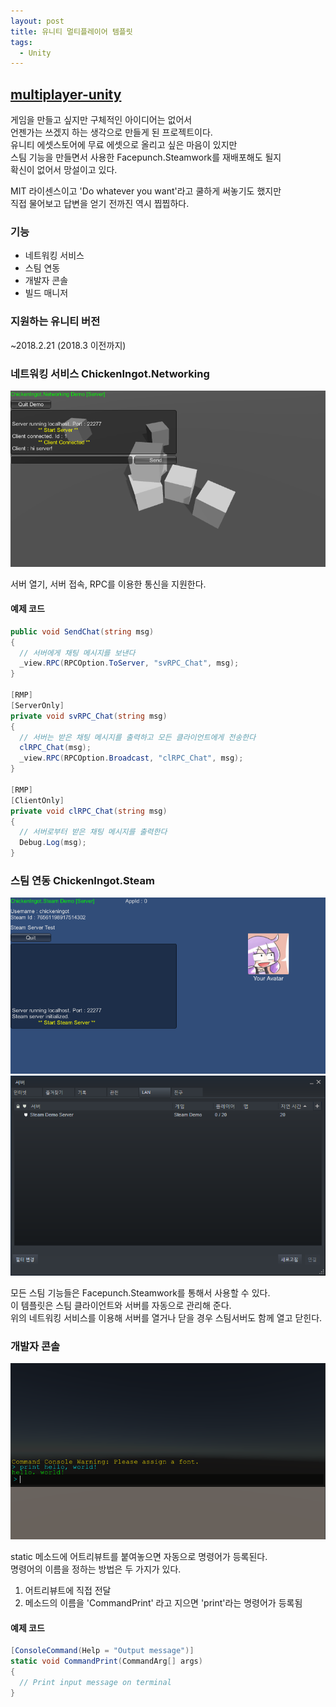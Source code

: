 ```yaml
---
layout: post
title: 유니티 멀티플레이어 템플릿
tags:
  - Unity
---
```


## [multiplayer-unity](https://github.com/chickeningot/multiplayer=unity)

게임을 만들고 싶지만 구체적인 아이디어는 없어서  
언젠가는 쓰겠지 하는 생각으로 만들게 된 프로젝트이다.  
유니티 에셋스토어에 무료 에셋으로 올리고 싶은 마음이 있지만  
스팀 기능을 만들면서 사용한 Facepunch.Steamwork를 재배포해도 될지   
확신이 없어서 망설이고 있다.  

MIT 라이센스이고 'Do whatever you want'라고 쿨하게 써놓기도 했지만  
직접 물어보고 답변을 얻기 전까진 역시 찝찝하다. 

### 기능
- 네트워킹 서비스
- 스팀 연동
- 개발자 콘솔
- 빌드 매니저

### 지원하는 유니티 버전
~2018.2.21 (2018.3 이전까지) 

### 네트워킹 서비스 ChickenIngot.Networking
![](/images/2019-04-03-multiplayer-unity/networking.PNG)

서버 열기, 서버 접속, RPC를 이용한 통신을 지원한다.  

#### 예제 코드
```csharp
public void SendChat(string msg)
{
  // 서버에게 채팅 메시지를 보낸다
  _view.RPC(RPCOption.ToServer, "svRPC_Chat", msg);
}

[RMP]
[ServerOnly]
private void svRPC_Chat(string msg)
{
  // 서버는 받은 채팅 메시지를 출력하고 모든 클라이언트에게 전송한다
  clRPC_Chat(msg);
  _view.RPC(RPCOption.Broadcast, "clRPC_Chat", msg);
}

[RMP]
[ClientOnly]
private void clRPC_Chat(string msg)
{
  // 서버로부터 받은 채팅 메시지를 출력한다
  Debug.Log(msg);
}
```

### 스팀 연동 ChickenIngot.Steam
![](/images/2019-04-03-multiplayer-unity/steam1.PNG)
![](/images/2019-04-03-multiplayer-unity/steam2.PNG)

모든 스팀 기능들은 Facepunch.Steamwork를 통해서 사용할 수 있다.  
이 템플릿은 스팀 클라이언트와 서버를 자동으로 관리해 준다.  
위의 네트워킹 서비스를 이용해 서버를 열거나 닫을 경우 스팀서버도 함께 열고 닫힌다.

### 개발자 콘솔
![](/images/2019-04-03-multiplayer-unity/console.PNG)

static 메소드에 어트리뷰트를 붙여놓으면 자동으로 명령어가 등록된다.  
명령어의 이름을 정하는 방법은 두 가지가 있다.
1. 어트리뷰트에 직접 전달
2. 메소드의 이름을 'CommandPrint' 라고 지으면 'print'라는 명령어가 등록됨

#### 예제 코드
```csharp
[ConsoleCommand(Help = "Output message")]
static void CommandPrint(CommandArg[] args)
{
  // Print input message on terminal
}
```